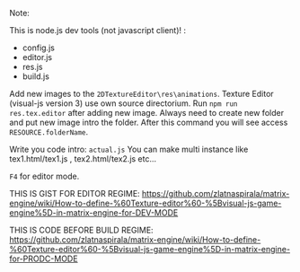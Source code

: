 
Note:

This is node.js dev tools (not javascript client)! :
 - config.js
 - editor.js
 - res.js
 - build.js

Add new images to the `2DTextureEditor\res\animations`. Texture Editor (visual-js version 3) use own source directorium.
Run `npm run res.tex.editor` after adding new image. Always need to create new folder and put new image intro the folder.
After this command you will see access `RESOURCE.folderName`.

Write you code intro: `actual.js`
You can make multi instance like tex1.html/tex1.js , tex2.html/tex2.js etc...

`F4` for editor mode.


THIS IS GIST FOR EDITOR REGIME:
https://github.com/zlatnaspirala/matrix-engine/wiki/How-to-define-%60Texture-editor%60-%5Bvisual-js-game-engine%5D-in-matrix-engine-for-DEV-MODE


THIS IS CODE BEFORE BUILD REGIME:
https://github.com/zlatnaspirala/matrix-engine/wiki/How-to-define-%60Texture-editor%60-%5Bvisual-js-game-engine%5D-in-matrix-engine-for-PRODC-MODE



